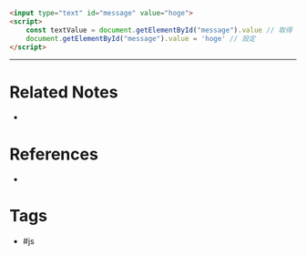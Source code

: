 ```html
<input type="text" id="message" value="hoge">
<script>
	const textValue = document.getElementById("message").value // 取得 
	document.getElementById("message").value = 'hoge' // 設定
</script>
```

---
# Related Notes
- 

# References
- 

# Tags
- #js 